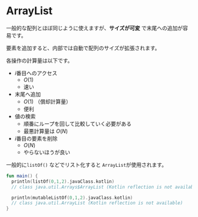 # ArrayList

一般的な配列とほぼ同じように使えますが、**サイズが可変** で末尾への追加が容易です。

要素を追加すると、内部では自動で配列のサイズが拡張されます。

各操作の計算量は以下です。

- $i$番目へのアクセス
    - $O(1)$
    - 速い
- 末尾へ追加
    - $O(1)$ （償却計算量）
    - 便利
- 値の検索
    - 順番にループを回して比較していく必要がある
    - 最悪計算量は $O(N)$
- $i$番目の要素を削除
    - $O(N)$
    - やらないほうが良い

一般的に`listOf()` などでリスト化すると `ArrayList`が使用されます。

```kotlin
fun main() {
  println(listOf(0,1,2).javaClass.kotlin)
  // class java.util.Arrays$ArrayList (Kotlin reflection is not available)

  println(mutableListOf(0,1,2).javaClass.kotlin)
  // class java.util.ArrayList (Kotlin reflection is not available)
}
```